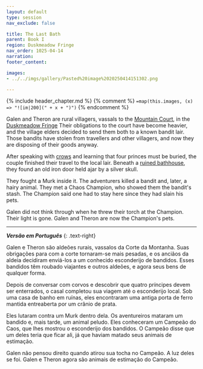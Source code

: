 ```yaml
---
layout: default
type: session
nav_exclude: false

title: The Last Bath
parent: Book I
region: Duskmeadow Fringe
nav_order: 1025-04-14
narration: 
footer_content: 

images:
- ../../imgs/gallery/Pasted%20image%2020250414151302.png

---
```


{% include header_chapter.md %}
{% comment %}
`=map(this.images, (x) => "![im|200](" + x + ")")`
{% endcomment %}

Galen and Theron are rural villagers, vassals to the [Mountain Court](../../directory/DuskmeadowFringe/MountainCourt.md), in the [Duskmeadow Fringe](../../directory/DuskmeadowFringe/index.md)
Their obligations to the court have become heavier, and the village elders decided to send them both to a known bandit lair.
Those bandits have stolen from travellers and other villagers, and now they are disposing of their goods anyway.

After speaking with [crows](../../directory/DuskmeadowFringe/TheChoir.md) and learning that four princes must be buried, the couple finished their travel to the local lair.
Beneath a [ruined bathhouse](../../directory/DuskmeadowFringe/BanditsBath.md), they found an old iron door held ajar by a silver skull.

They fought a Murk inside it.
The adventurers killed a bandit and, later, a hairy animal.
They met a Chaos Champion, who showed them the bandit's stash.
The Champion said one had to stay here since they had slain his pets.

Galen did not think through when he threw their torch at the Champion.
Their light is gone.
Galen and Theron are now the Champion's pets.

---

***Versão em Português***
{: .text-right}

Galen e Theron são aldeões rurais, vassalos da Corte da Montanha.
Suas obrigações para com a corte tornaram-se mais pesadas, e os anciãos da aldeia decidiram enviá-los a um conhecido esconderijo de bandidos.
Esses bandidos têm roubado viajantes e outros aldeões, e agora seus bens de qualquer forma.

Depois de conversar com corvos e descobrir que quatro príncipes devem ser enterrados, o casal completou sua viagem até o esconderijo local.
Sob uma casa de banho em ruínas, eles encontraram uma antiga porta de ferro mantida entreaberta por um crânio de prata.

Eles lutaram contra um Murk dentro dela.
Os aventureiros mataram um bandido e, mais tarde, um animal peludo.
Eles conheceram um Campeão do Caos, que lhes mostrou o esconderijo dos bandidos.
O Campeão disse que um deles teria que ficar ali, já que haviam matado seus animais de estimação. 

Galen não pensou direito quando atirou sua tocha no Campeão.
A luz deles se foi.
Galen e Theron agora são animais de estimação do Campeão.
